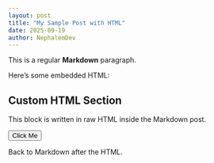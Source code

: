 ```yaml
---
layout: post
title: "My Sample Post with HTML"
date: 2025-09-19
author: NephalemDev
---
```


This is a regular **Markdown** paragraph.

Here’s some embedded HTML:

<div class="highlight-box">
  <h2>Custom HTML Section</h2>
  <p>This block is written in raw HTML inside the Markdown post.</p>
  <button onclick="alert('Hello from HTML in Jekyll!')">Click Me</button>
</div>

Back to Markdown after the HTML.
